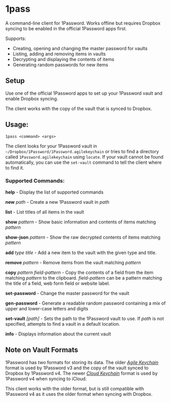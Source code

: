 1pass
===============

A command-line client for 1Password. Works offline but requires Dropbox syncing to be enabled in the official 1Password apps first.

Supports:
 * Creating, opening and changing the master password for vaults
 * Listing, adding and removing items in vaults
 * Decrypting and displaying the contents of items
 * Generating random passwords for new items

## Setup

Use one of the official 1Password apps to set up your 1Password vault
and enable Dropbox syncing.

The client works with the copy of the vault that is synced to Dropbox.

## Usage:
`1pass <command> <args>`

The client looks for your 1Password vault in `~/Dropbox/1Password/1Password.agilekeychain` or
tries to find a directory called `1Password.agilekeychain` using `locate`. If your vault cannot be found automatically,
you can use the `set-vault` command to tell the client where to find it.

### Supported Commands:

**help** - Display the list of supported commands

**new** _path_ - Create a new 1Password vault in _path_

**list** - List titles of all items in the vault
 
**show** _pattern_ - Show basic information and contents of items matching _pattern_

**show-json** _pattern_ - Show the raw decrypted contents of items matching _pattern_
 
**add** _type_ _title_ - Add a new item to the vault with the given type and title.

**remove** _pattern_ - Remove items from the vault matching _pattern_
 
**copy** _pattern_ _field-pattern_ - Copy the contents of a field from the item matching _pattern_ to the clipboard.
_field-pattern_ can be a pattern matching the title of a field, web form field or website label.

**set-password** - Change the master password for the vault

**gen-password** - Generate a readable random password containing a mix of upper and lower-case letters and digits

**set-vault** _[path]_ - Sets the path to the 1Password vault to use. If _path_ is not specified, attempts to find a vault in a default location.

**info** - Displays information about the current vault

## Note on Vault Formats

1Password has two formats for storing its data. The older [_Agile Keychain_](http://help.agilebits.com/1Password3/agile_keychain_design.html) format is used by 1Password v3
and the copy of the vault synced to Dropbox by 1Password v4. The newer [_Cloud Keychain_](http://learn.agilebits.com/1Password4/Security/keychain-design.html) format is used by 1Password v4 when syncing to iCloud.

This client works with the older format, but is still compatible with 1Password v4 as it
uses the older format when syncing with Dropbox.
